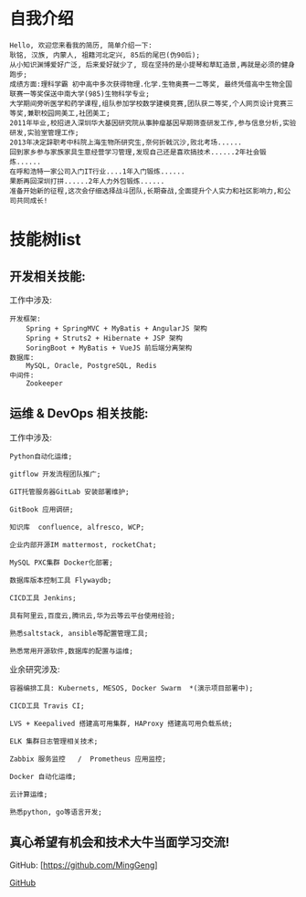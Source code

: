 # 自我介绍

    Hello, 欢迎您来看我的简历, 简单介绍一下:
    耿铭, 汉族, 内蒙人, 祖籍河北定兴, 85后的尾巴(伪90后);
    从小知识渊博爱好广泛, 后来爱好就少了, 现在坚持的是小提琴和草缸造景,再就是必须的健身跑步;
    成绩方面:理科学霸 初中高中多次获得物理.化学.生物奥赛一二等奖, 最终凭借高中生物全国联赛一等奖保送中南大学(985)生物科学专业;
    大学期间旁听医学和药学课程,组队参加学校数学建模竞赛,团队获二等奖,个人网页设计竞赛三等奖,兼职校园网美工,社团美工;
    2011年毕业,校招进入深圳华大基因研究院从事肿瘤基因早期筛查研发工作,参与信息分析,实验研发,实验室管理工作;
    2013年决定辞职考中科院上海生物所研究生,奈何折戟沉沙,败北考场......
    回到家乡参与家族家具生意经营学习管理,发现自己还是喜欢搞技术......2年社会锻炼......
    在呼和浩特一家公司入门IT行业....1年入门锻炼......
    果断再回深圳打拼......2年人力外包锻炼......
    准备开始新的征程,这次会仔细选择战斗团队,长期奋战,全面提升个人实力和社区影响力,和公司共同成长!




# 技能树list

## 开发相关技能:
工作中涉及:

    开发框架:
        Spring + SpringMVC + MyBatis + AngularJS 架构
        Spring + Struts2 + Hibernate + JSP 架构
        SoringBoot + MyBatis + VueJS 前后端分离架构
    数据库:
        MySQL, Oracle, PostgreSQL, Redis
    中间件:
        Zookeeper


## 运维 & DevOps 相关技能:

工作中涉及:

    Python自动化运维;

    gitflow 开发流程团队推广;

    GIT托管服务器GitLab 安装部署维护;
    
    GitBook 应用调研;

    知识库  confluence, alfresco, WCP; 

    企业内部开源IM mattermost, rocketChat; 
    
    MySQL PXC集群 Docker化部署;

    数据库版本控制工具 Flywaydb;

    CICD工具 Jenkins; 

    具有阿里云,百度云,腾讯云,华为云等云平台使用经验;

    熟悉saltstack, ansible等配置管理工具;

    熟悉常用开源软件,数据库的配置与运维; 
   

业余研究涉及:

    容器编排工具: Kubernets, MESOS, Docker Swarm  *(演示项目部署中);

    CICD工具 Travis CI; 

    LVS + Keepalived 搭建高可用集群, HAProxy 搭建高可用负载系统;

    ELK 集群日志管理相关技术;

    Zabbix 服务监控   /  Prometheus 应用监控;

    Docker 自动化运维;

    云计算运维;

    熟悉python, go等语言开发;

    
     

## 真心希望有机会和技术大牛当面学习交流!

GitHub: [https://github.com/MingGeng]

[GitHub](https://github.com/MingGeng/)
